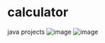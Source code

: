 # calculator
java projects
![image](https://github.com/user-attachments/assets/860fa962-8c51-4cd2-974c-e1c4ea39e7a7)
![image](https://github.com/user-attachments/assets/6fbe1efc-73ef-49b9-86e3-89852a4082f6)

